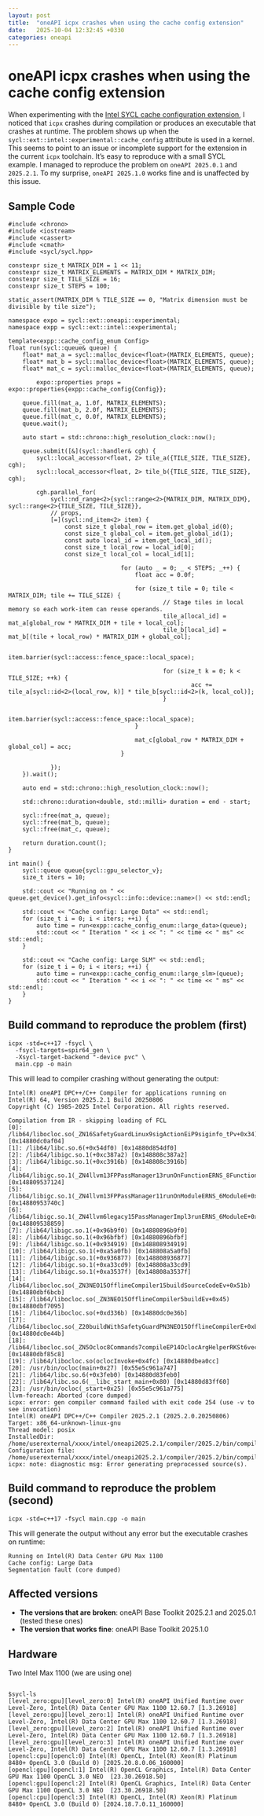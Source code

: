 ```yaml
---
layout: post
title:  "oneAPI icpx crashes when using the cache config extension"
date:   2025-10-04 12:32:45 +0330
categories: oneapi
---
```


# oneAPI icpx crashes when using the cache config extension

When experimenting with the [Intel SYCL cache configuration extension](https://github.com/intel/llvm/blob/sycl/sycl/doc/extensions/experimental/sycl_ext_intel_cache_config.asciidoc), I noticed that `icpx` crashes during compilation or produces an executable that crashes at runtime. 
The problem shows up when the `sycl::ext::intel::experimental::cache_config` attribute is used in a kernel. This seems to point to an issue or incomplete support for the extension in the current `icpx` toolchain. 
It’s easy to reproduce with a small SYCL example. 
I managed to reproduce the problem on `oneAPI 2025.0.1` and `2025.2.1`. To my surprise, `oneAPI 2025.1.0` works fine and is unaffected by this issue.


## Sample Code
```
#include <chrono>
#include <iostream>
#include <cassert>
#include <cmath>
#include <sycl/sycl.hpp>

constexpr size_t MATRIX_DIM = 1 << 11;
constexpr size_t MATRIX_ELEMENTS = MATRIX_DIM * MATRIX_DIM;
constexpr size_t TILE_SIZE = 16;
constexpr size_t STEPS = 100;

static_assert(MATRIX_DIM % TILE_SIZE == 0, "Matrix dimension must be divisible by tile size");

namespace expo = sycl::ext::oneapi::experimental;
namespace expp = sycl::ext::intel::experimental;

template<expp::cache_config_enum Config>
float run(sycl::queue& queue) {
    float* mat_a = sycl::malloc_device<float>(MATRIX_ELEMENTS, queue);
    float* mat_b = sycl::malloc_device<float>(MATRIX_ELEMENTS, queue);
    float* mat_c = sycl::malloc_device<float>(MATRIX_ELEMENTS, queue);

		expo::properties props = expo::properties{expp::cache_config{Config}};

    queue.fill(mat_a, 1.0f, MATRIX_ELEMENTS);
    queue.fill(mat_b, 2.0f, MATRIX_ELEMENTS);
    queue.fill(mat_c, 0.0f, MATRIX_ELEMENTS);
    queue.wait();

    auto start = std::chrono::high_resolution_clock::now();

    queue.submit([&](sycl::handler& cgh) {
        sycl::local_accessor<float, 2> tile_a({TILE_SIZE, TILE_SIZE}, cgh);
        sycl::local_accessor<float, 2> tile_b({TILE_SIZE, TILE_SIZE}, cgh);

        cgh.parallel_for(
            sycl::nd_range<2>{sycl::range<2>{MATRIX_DIM, MATRIX_DIM}, sycl::range<2>{TILE_SIZE, TILE_SIZE}},
            // props,
            [=](sycl::nd_item<2> item) {
                const size_t global_row = item.get_global_id(0);
                const size_t global_col = item.get_global_id(1);
                const auto local_id = item.get_local_id();
                const size_t local_row = local_id[0];
                const size_t local_col = local_id[1];

								for (auto _ = 0; _ < STEPS; _++) {
									float acc = 0.0f;

									for (size_t tile = 0; tile < MATRIX_DIM; tile += TILE_SIZE) {
											// Stage tiles in local memory so each work-item can reuse operands.
											tile_a[local_id] = mat_a[global_row * MATRIX_DIM + tile + local_col];
											tile_b[local_id] = mat_b[(tile + local_row) * MATRIX_DIM + global_col];

											item.barrier(sycl::access::fence_space::local_space);

											for (size_t k = 0; k < TILE_SIZE; ++k) {
													acc += tile_a[sycl::id<2>(local_row, k)] * tile_b[sycl::id<2>(k, local_col)];
											}

											item.barrier(sycl::access::fence_space::local_space);
									}

									mat_c[global_row * MATRIX_DIM + global_col] = acc;
								}

            });
    }).wait();

    auto end = std::chrono::high_resolution_clock::now();

    std::chrono::duration<double, std::milli> duration = end - start;

    sycl::free(mat_a, queue);
    sycl::free(mat_b, queue);
    sycl::free(mat_c, queue);

    return duration.count();
}

int main() {
    sycl::queue queue{sycl::gpu_selector_v};
    size_t iters = 10;

    std::cout << "Running on " << queue.get_device().get_info<sycl::info::device::name>() << std::endl;

    std::cout << "Cache config: Large Data" << std::endl;
    for (size_t i = 0; i < iters; ++i) {
        auto time = run<expp::cache_config_enum::large_data>(queue);
        std::cout << " Iteration " << i << ": " << time << " ms" << std::endl;
    }

    std::cout << "Cache config: Large SLM" << std::endl;
    for (size_t i = 0; i < iters; ++i) {
        auto time = run<expp::cache_config_enum::large_slm>(queue);
        std::cout << " Iteration " << i << ": " << time << " ms" << std::endl;
    }
}

```

## Build command to reproduce the problem (first)
```
icpx -std=c++17 -fsycl \
  -fsycl-targets=spir64_gen \
  -Xsycl-target-backend "-device pvc" \
  main.cpp -o main
```
This will lead to compiler crashing without generating the output:
```
Intel(R) oneAPI DPC++/C++ Compiler for applications running on Intel(R) 64, Version 2025.2.1 Build 20250806
Copyright (C) 1985-2025 Intel Corporation. All rights reserved.

Compilation from IR - skipping loading of FCL
[0]: /lib64/libocloc.so(_ZN16SafetyGuardLinux9sigActionEiP9siginfo_tPv+0x34) [0x14880dc0af04]
[1]: /lib64/libc.so.6(+0x54df0) [0x14880d854df0]
[2]: /lib64/libigc.so.1(+0xc387a2) [0x148808c387a2]
[3]: /lib64/libigc.so.1(+0xc3916b) [0x148808c3916b]
[4]: /lib64/libigc.so.1(_ZN4llvm13FPPassManager13runOnFunctionERNS_8FunctionE+0x2a4) [0x148809537124]
[5]: /lib64/libigc.so.1(_ZN4llvm13FPPassManager11runOnModuleERNS_6ModuleE+0x2c) [0x14880953740c]
[6]: /lib64/libigc.so.1(_ZN4llvm6legacy15PassManagerImpl3runERNS_6ModuleE+0x319) [0x148809538859]
[7]: /lib64/libigc.so.1(+0x96b9f0) [0x14880896b9f0]
[8]: /lib64/libigc.so.1(+0x96bfbf) [0x14880896bfbf]
[9]: /lib64/libigc.so.1(+0x934919) [0x148808934919]
[10]: /lib64/libigc.so.1(+0xa5a0fb) [0x148808a5a0fb]
[11]: /lib64/libigc.so.1(+0x936877) [0x148808936877]
[12]: /lib64/libigc.so.1(+0xa33cd9) [0x148808a33cd9]
[13]: /lib64/libigc.so.1(+0xa3537f) [0x148808a3537f]
[14]: /lib64/libocloc.so(_ZN3NEO15OfflineCompiler15buildSourceCodeEv+0x51b) [0x14880dbf6bcb]
[15]: /lib64/libocloc.so(_ZN3NEO15OfflineCompiler5buildEv+0x45) [0x14880dbf7095]
[16]: /lib64/libocloc.so(+0xd336b) [0x14880dc0e36b]
[17]: /lib64/libocloc.so(_Z20buildWithSafetyGuardPN3NEO15OfflineCompilerE+0xbb) [0x14880dc0e44b]
[18]: /lib64/libocloc.so(_ZN5Ocloc8Commands7compileEP14OclocArgHelperRKSt6vectorINSt7__cxx1112basic_stringIcSt11char_traitsIcESaIcEEESaIS9_EE+0x108) [0x14880dbf85c8]
[19]: /lib64/libocloc.so(oclocInvoke+0x4fc) [0x14880dbea0cc]
[20]: /usr/bin/ocloc(main+0x27) [0x55e5c961a747]
[21]: /lib64/libc.so.6(+0x3feb0) [0x14880d83feb0]
[22]: /lib64/libc.so.6(__libc_start_main+0x80) [0x14880d83ff60]
[23]: /usr/bin/ocloc(_start+0x25) [0x55e5c961a775]
llvm-foreach: Aborted (core dumped)
icpx: error: gen compiler command failed with exit code 254 (use -v to see invocation)
Intel(R) oneAPI DPC++/C++ Compiler 2025.2.1 (2025.2.0.20250806)
Target: x86_64-unknown-linux-gnu
Thread model: posix
InstalledDir: /home/userexternal/xxxx/intel/oneapi2025.2.1/compiler/2025.2/bin/compiler
Configuration file: /home/userexternal/xxxx/intel/oneapi2025.2.1/compiler/2025.2/bin/compiler/../icpx.cfg
icpx: note: diagnostic msg: Error generating preprocessed source(s).
```

## Build command to reproduce the problem (second)
```
icpx -std=c++17 -fsycl main.cpp -o main
```
This will generate the output without any error but the executable crashes on runtime:

```
Running on Intel(R) Data Center GPU Max 1100
Cache config: Large Data
Segmentation fault (core dumped)
```


## Affected versions
- **The versions that are broken**: oneAPI Base Toolkit 2025.2.1 and 2025.0.1 (tested these ones)
- **The version that works fine**: oneAPI Base Toolkit 2025.1.0

## Hardware
Two Intel Max 1100 (we are using one)

```

$sycl-ls
[level_zero:gpu][level_zero:0] Intel(R) oneAPI Unified Runtime over Level-Zero, Intel(R) Data Center GPU Max 1100 12.60.7 [1.3.26918]
[level_zero:gpu][level_zero:1] Intel(R) oneAPI Unified Runtime over Level-Zero, Intel(R) Data Center GPU Max 1100 12.60.7 [1.3.26918]
[level_zero:gpu][level_zero:2] Intel(R) oneAPI Unified Runtime over Level-Zero, Intel(R) Data Center GPU Max 1100 12.60.7 [1.3.26918]
[level_zero:gpu][level_zero:3] Intel(R) oneAPI Unified Runtime over Level-Zero, Intel(R) Data Center GPU Max 1100 12.60.7 [1.3.26918]
[opencl:cpu][opencl:0] Intel(R) OpenCL, Intel(R) Xeon(R) Platinum 8480+ OpenCL 3.0 (Build 0) [2025.20.8.0.06_160000]
[opencl:gpu][opencl:1] Intel(R) OpenCL Graphics, Intel(R) Data Center GPU Max 1100 OpenCL 3.0 NEO  [23.30.26918.50]
[opencl:gpu][opencl:2] Intel(R) OpenCL Graphics, Intel(R) Data Center GPU Max 1100 OpenCL 3.0 NEO  [23.30.26918.50]
[opencl:cpu][opencl:3] Intel(R) OpenCL, Intel(R) Xeon(R) Platinum 8480+ OpenCL 3.0 (Build 0) [2024.18.7.0.11_160000]
```







